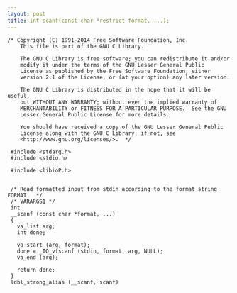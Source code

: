 ```yaml
---
layout: post
title: int scanf(const char *restrict format, ...);
---
```


    /* Copyright (C) 1991-2014 Free Software Foundation, Inc.
        This file is part of the GNU C Library.
     
        The GNU C Library is free software; you can redistribute it and/or
        modify it under the terms of the GNU Lesser General Public
        License as published by the Free Software Foundation; either
        version 2.1 of the License, or (at your option) any later version.
     
        The GNU C Library is distributed in the hope that it will be useful,
        but WITHOUT ANY WARRANTY; without even the implied warranty of
        MERCHANTABILITY or FITNESS FOR A PARTICULAR PURPOSE.  See the GNU
        Lesser General Public License for more details.
     
        You should have received a copy of the GNU Lesser General Public
        License along with the GNU C Library; if not, see
        <http://www.gnu.org/licenses/>.  */
     
     #include <stdarg.h>
     #include <stdio.h>
     
     #include <libioP.h>
     
     
     /* Read formatted input from stdin according to the format string FORMAT.  */
     /* VARARGS1 */
     int
     __scanf (const char *format, ...)
     {
       va_list arg;
       int done;
     
       va_start (arg, format);
       done = _IO_vfscanf (stdin, format, arg, NULL);
       va_end (arg);
     
       return done;
     }
     ldbl_strong_alias (__scanf, scanf)
    
